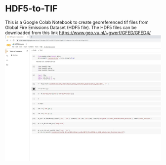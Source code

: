 # HDF5-to-TIF
This is a Google Colab Notebook to create georeferenced tif files from Global Fire Emissions Dataset (HDF5 file). The HDF5 files can be downloaded from this link https://www.geo.vu.nl/~gwerf/GFED/GFED4/ 
![Image of Google Colab snapshot](https://github.com/eternalscholar/HDF5-to-TIF/blob/main/HDF5_to_tif_snapshot.JPG)
